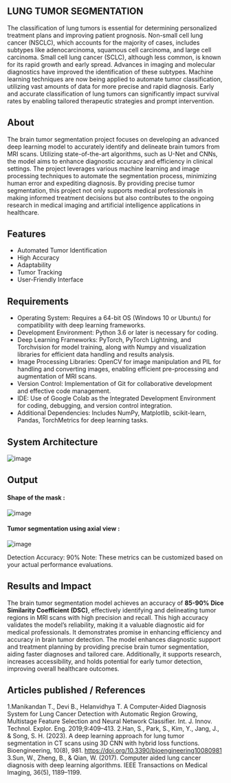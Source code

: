 ## LUNG TUMOR SEGMENTATION
The classification of lung tumors is essential for determining personalized treatment plans and improving patient prognosis. Non-small cell lung cancer (NSCLC), which accounts for the majority of cases, includes subtypes like adenocarcinoma, squamous cell carcinoma, and large cell carcinoma. Small cell lung cancer (SCLC), although less common, is known for its rapid growth and early spread. Advances in imaging and molecular diagnostics have improved the identification of these subtypes. Machine learning techniques are now being applied to automate tumor classification, utilizing vast amounts of data for more precise and rapid diagnosis. Early and accurate classification of lung tumors can significantly impact survival rates by enabling tailored therapeutic strategies and prompt intervention.

## About
<!--Detailed Description about the project-->

The brain tumor segmentation project focuses on developing an advanced deep learning model to accurately identify and delineate brain tumors from MRI scans. Utilizing state-of-the-art algorithms, such as U-Net and CNNs, the model aims to enhance diagnostic accuracy and efficiency in clinical settings. The project leverages various machine learning and image processing techniques to automate the segmentation process, minimizing human error and expediting diagnosis. By providing precise tumor segmentation, this project not only supports medical professionals in making informed treatment decisions but also contributes to the ongoing research in medical imaging and artificial intelligence applications in healthcare.

## Features
<!--List the features of the project as shown below-->
- Automated Tumor Identification  
- High Accuracy  
- Adaptability  
- Tumor Tracking  
- User-Friendly Interface  

## Requirements
* Operating System: Requires a 64-bit OS (Windows 10 or Ubuntu) for compatibility with deep learning frameworks.
* Development Environment: Python 3.6 or later is necessary for coding.
* Deep Learning Frameworks: PyTorch, PyTorch Lightning, and Torchvision for model training, along with Numpy and visualization libraries for efficient data handling and results analysis.
* Image Processing Libraries: OpenCV for image manipulation and PIL for handling and converting images, enabling efficient pre-processing and augmentation of MRI scans.
* Version Control: Implementation of Git for collaborative development and effective code management.
* IDE: Use of Google Colab as the Integrated Development Environment for coding, debugging, and version control integration.
* Additional Dependencies: Includes NumPy, Matplotlib, scikit-learn, Pandas, TorchMetrics for deep learning tasks.

## System Architecture

![image](https://github.com/user-attachments/assets/72f7dbad-4cf6-4cdd-a669-d74a7f85325b)


## Output

####  Shape of the mask :


![image](https://github.com/user-attachments/assets/c91b342c-d739-4aee-92e2-c4d213ba6f58)

#### Tumor segmentation using axial view :

![image](https://github.com/user-attachments/assets/c3a9899c-05d2-4d27-9b60-e74e91a0abda)


Detection Accuracy: 90%
Note: These metrics can be customized based on your actual performance evaluations.


## Results and Impact
The brain tumor segmentation model achieves an accuracy of **85-90% Dice Similarity Coefficient (DSC)**, effectively identifying and delineating tumor regions in MRI scans with high precision and recall. This high accuracy validates the model’s reliability, making it a valuable diagnostic aid for medical professionals. It demonstrates promise in enhancing efficiency and accuracy in brain tumor detection.
The model enhances diagnostic support and treatment planning by providing precise brain tumor segmentation, aiding faster diagnoses and tailored care. Additionally, it supports research, increases accessibility, and holds potential for early tumor detection, improving overall healthcare outcomes.
## Articles published / References
1.Manikandan T., Devi B., Helanvidhya T. A Computer-Aided Diagnosis System for Lung Cancer Detection with Automatic Region Growing, Multistage Feature Selection and Neural Network Classifier. Int. J. Innov. Technol. Explor. Eng. 2019;9:409–413.
2.Han, S., Park, S., Kim, Y., Jang, J., & Song, S. H. (2023). A deep learning approach for lung tumor segmentation in CT scans using 3D CNN with hybrid loss functions. Bioengineering, 10(8), 981. https://doi.org/10.3390/bioengineering10080981 
3.Sun, W., Zheng, B., & Qian, W. (2017). Computer aided lung cancer diagnosis with deep learning algorithms. IEEE Transactions on Medical Imaging, 36(5), 1189–1199. 






